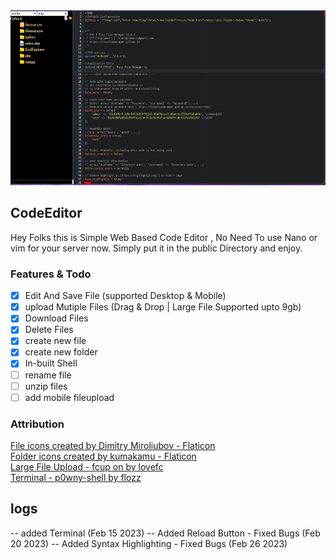 <img src="./src/images/CodeEditor.PNG" height="280px">

## CodeEditor
Hey Folks this is Simple Web Based Code Editor , No Need To use Nano or vim for your server now.
Simply put it in the public Directory and enjoy. 


### Features & Todo

- [x] Edit And Save File  (supported Desktop & Mobile)
- [x] upload Mutiple Files (Drag & Drop | Large File Supported upto 9gb)
- [x] Download Files
- [x] Delete Files
- [x] create new file
- [x] create new folder
- [x] In-built Shell
- [ ] rename file
- [ ] unzip files
- [ ] add mobile fileupload

### Attribution
<a href="https://www.flaticon.com/free-icons/file" title="file icons">File icons created by Dimitry Miroliubov - Flaticon</a><br>
<a href="https://www.flaticon.com/free-icons/folder" title="folder icons">Folder icons created by kumakamu - Flaticon</a><br>
<a href="https://github.com/lovefc/fcup" title="File Upload">Large File Upload - fcup on by lovefc </a><br>
<a href="https://github.com/flozz/p0wny-shell" title="File Upload">Terminal - p0wny-shell by flozz</a><br>





## logs

-- added Terminal (Feb 15 2023)
-- Added Reload Button - Fixed Bugs (Feb 20 2023)
-- Added Syntax Highlighting - Fixed Bugs (Feb 26 2023)


